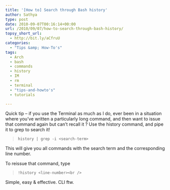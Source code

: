 ```yaml
---
title: '[How to] Search through Bash history'
author: Sathya
type: post
date: 2010-09-07T00:16:14+00:00
url: /2010/09/07/how-to-search-through-bash-history/
topsy_short_url:
  - http://bit.ly/aCfruU
categories:
  - "Tips &amp; How-To's"
tags:
  - Arch
  - bash
  - commands
  - history
  - IM
  - rm
  - terminal
  - "tips-and-howto's"
  - tutorials

---
```

Quick tip &#8211; if you use the Terminal as much as I do, ever been in a situation where you&#8217;ve written a particularly long command, and then want to issue that command again but can&#8217;t recall it ? Use the history command, and pipe it to grep to search it!

> `history | grep -i <search-term>`

This will give you all commands with the search term and the corresponding line number.

To reissue that command, type

> `!history <line-number><br />
` 

Simple, easy & effective. CLI ftw.